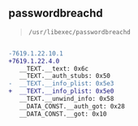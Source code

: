 ## passwordbreachd

> `/usr/libexec/passwordbreachd`

```diff

-7619.1.22.10.1
+7619.1.22.4.0
   __TEXT.__text: 0x6c
   __TEXT.__auth_stubs: 0x50
-  __TEXT.__info_plist: 0x5e3
+  __TEXT.__info_plist: 0x5e0
   __TEXT.__unwind_info: 0x58
   __DATA_CONST.__auth_got: 0x28
   __DATA_CONST.__got: 0x10

```
